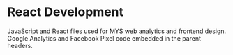 # React Development
 JavaScript and React files used for MYS web analytics and frontend design.  
 Google Analytics and Facebook Pixel code embedded in the parent headers.
